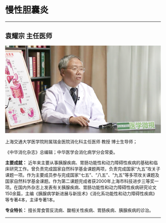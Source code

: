 # 慢性胆囊炎

---

## 袁耀宗 主任医师

![1679230972469](image/c05_049/1679230972469.png)

上海交通大学医学院附属瑞金医院消化科主任医师 教授 博士生导师；

《中华消化杂志》总编辑；中华医学会消化病学分会常委。

**主要成就：** 近年来主要从事胰腺疾病、胃肠功能性和动力障碍性疾病的基础和临床研究工作。曾负责完成国家自然科学基金课题两项，负责完成国家“九五”攻关子课题一项。作为主要成员参与完成国家“七五”、“八五”、“九五”等多项攻关课题及国家自然科学基金课题。作为第二课题完成者获2000年上海市科技进步三等奖一项。在国内外杂志上发表有关胰腺疾病、胃肠功能性和动力障碍性疾病研究论文150余篇，主编《胰腺病学新进展与新技术》《消化系功能性和动力障碍性疾病》等专著4本，主译专著1本。

**专业特长：** 擅长胃食管反流病、酸相关性疾病、胃肠疾病、胰腺疾病的诊治。

---
